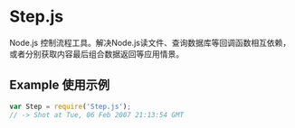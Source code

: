 Step.js
=======

Node.js 控制流程工具。解决Node.js读文件、查询数据库等回调函数相互依赖，或者分别获取内容最后组合数据返回等应用情景。

## Example 使用示例

```javascript
var Step = require('Step.js');
// -> Shot at Tue, 06 Feb 2007 21:13:54 GMT
```
